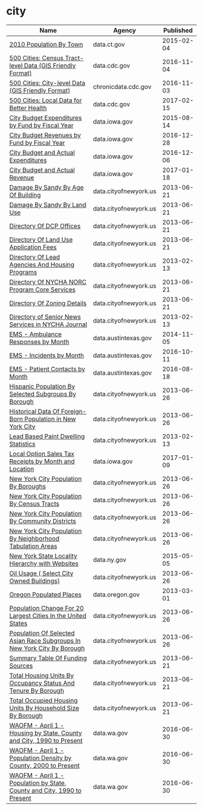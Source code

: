 # city

Name | Agency | Published
---- | ---- | ---------
[2010 Population By Town](../socrata/vnar-mt35.md) | data.ct.gov | 2015-02-04
[500 Cities: Census Tract-level Data (GIS Friendly Format)](../socrata/k86t-wghb.md) | data.cdc.gov | 2016-11-04
[500 Cities: City-level Data (GIS Friendly Format)](../socrata/dxpw-cm5u.md) | chronicdata.cdc.gov | 2016-11-03
[500 Cities: Local Data for Better Health](../socrata/6vp6-wxuq.md) | data.cdc.gov | 2017-02-15
[City Budget Expenditures by Fund by Fiscal Year](../socrata/k7cp-hq8y.md) | data.iowa.gov | 2015-08-14
[City Budget Revenues by Fund by Fiscal Year](../socrata/ecwz-7g9c.md) | data.iowa.gov | 2016-12-28
[City Budget and Actual Expenditures](../socrata/jy6h-2e5x.md) | data.iowa.gov | 2016-12-06
[City Budget and Actual Revenue](../socrata/bzed-t5zc.md) | data.iowa.gov | 2017-01-18
[Damage By Sandy By Age Of Building](../socrata/mgjt-zuui.md) | data.cityofnewyork.us | 2013-06-21
[Damage By Sandy By Land Use](../socrata/tgvi-w9ww.md) | data.cityofnewyork.us | 2013-06-21
[Directory Of DCP Offices](../socrata/w449-f4d7.md) | data.cityofnewyork.us | 2013-06-21
[Directory Of Land Use Application Fees](../socrata/fdx7-6jsr.md) | data.cityofnewyork.us | 2013-06-21
[Directory Of Lead Agencies And Housing Programs](../socrata/b3qc-c6fh.md) | data.cityofnewyork.us | 2013-02-13
[Directory Of NYCHA NORC Program Core Services](../socrata/39pe-uzy3.md) | data.cityofnewyork.us | 2013-06-21
[Directory Of Zoning Details](../socrata/fbsa-93dh.md) | data.cityofnewyork.us | 2013-06-21
[Directory of Senior News Services in NYCHA Journal](../socrata/hfac-j85r.md) | data.cityofnewyork.us | 2013-02-13
[EMS - Ambulance Responses by Month](../socrata/bptg-ndvw.md) | data.austintexas.gov | 2014-11-05
[EMS - Incidents by Month](../socrata/gjtj-jt2d.md) | data.austintexas.gov | 2016-10-11
[EMS - Patient Contacts by Month](../socrata/cibe-gpzy.md) | data.austintexas.gov | 2016-08-18
[Hispanic Population By Selected Subgroups By Borough](../socrata/w9du-8cu6.md) | data.cityofnewyork.us | 2013-06-26
[Historical Data Of Foreign-Born Population in New York City](../socrata/8qru-nyj8.md) | data.cityofnewyork.us | 2013-06-26
[Lead Based Paint Dwelling Statistics](../socrata/azyf-k3d6.md) | data.cityofnewyork.us | 2013-02-13
[Local Option Sales Tax Receipts by Month and Location](../socrata/9dea-s7w7.md) | data.iowa.gov | 2017-01-09
[New York City Population By Boroughs](../socrata/9mhd-na2n.md) | data.cityofnewyork.us | 2013-06-26
[New York City Population By Census Tracts](../socrata/37cg-gxjd.md) | data.cityofnewyork.us | 2013-06-26
[New York City Population By Community Districts](../socrata/xi7c-iiu2.md) | data.cityofnewyork.us | 2013-06-26
[New York City Population By Neighborhood Tabulation Areas](../socrata/swpk-hqdp.md) | data.cityofnewyork.us | 2013-06-26
[New York State Locality Hierarchy with Websites](../socrata/55k6-h6qq.md) | data.ny.gov | 2015-05-05
[Oil Usage ( Select City Owned Buildings)](../socrata/whux-iuiu.md) | data.cityofnewyork.us | 2013-06-26
[Oregon Populated Places](../socrata/c6z4-hjsu.md) | data.oregon.gov | 2013-03-01
[Population Change For 20 Largest Cities In the United States](../socrata/6u6h-px7z.md) | data.cityofnewyork.us | 2013-06-26
[Population Of Selected Asian Race Subgroups In New York City By Borough](../socrata/432v-a7hc.md) | data.cityofnewyork.us | 2013-06-26
[Summary Table Of Funding Sources](../socrata/i7jz-e2db.md) | data.cityofnewyork.us | 2013-06-21
[Total Housing Units By Occupancy Status And Tenure By Borough](../socrata/6qzy-b4x8.md) | data.cityofnewyork.us | 2013-06-21
[Total Occupied Housing Units By Household Size By Borough](../socrata/fmzx-suji.md) | data.cityofnewyork.us | 2013-06-21
[WAOFM - April 1 - Housing by State, County and City, 1990 to Present](../socrata/avxn-bvxb.md) | data.wa.gov | 2016-06-30
[WAOFM - April 1 - Population Density by County, 2000 to Present](../socrata/qhte-k48h.md) | data.wa.gov | 2016-06-30
[WAOFM - April 1 - Population by State, County and City, 1990 to Present](../socrata/tecv-qzfm.md) | data.wa.gov | 2016-06-30

